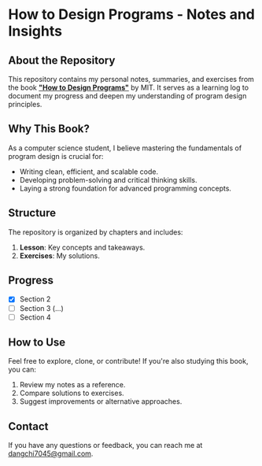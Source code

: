 # **How to Design Programs - Notes and Insights**

## **About the Repository**
This repository contains my personal notes, summaries, and exercises from the book **["How to Design Programs"](https://htdp.org/)** by MIT. It serves as a learning log to document my progress and deepen my understanding of program design principles.

## **Why This Book?**
As a computer science student, I believe mastering the fundamentals of program design is crucial for:
- Writing clean, efficient, and scalable code.
- Developing problem-solving and critical thinking skills.
- Laying a strong foundation for advanced programming concepts.

## **Structure**
The repository is organized by chapters and includes:
1. **Lesson**: Key concepts and takeaways.
2. **Exercises**: My solutions.


## **Progress**
- [X] Section 2
- [ ] Section 3 (...)
- [ ] Section 4

## **How to Use**
Feel free to explore, clone, or contribute! If you're also studying this book, you can:
1. Review my notes as a reference.
2. Compare solutions to exercises.
3. Suggest improvements or alternative approaches.

## **Contact**
If you have any questions or feedback, you can reach me at dangchi7045@gmail.com.
